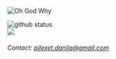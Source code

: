 ![Oh God Why](https://media1.tenor.com/images/467d353f7e2d43563ce13fddbb213709/tenor.gif?itemid=12136175)

<a><img src="https://github-readme-stats.vercel.app/api?username=theairblow&show_icons=true&theme=material-palenight&count_private=true" alt="github status"/> <br> <img src="https://github-readme-stats.vercel.app/api/top-langs/?username=theairblow&layout=compact&theme=material-palenight"/></a>

###### Contact: [pilexet.danila@gmail.com](https://www.youtube.com/watch?v=dQw4w9WgXcQ)
